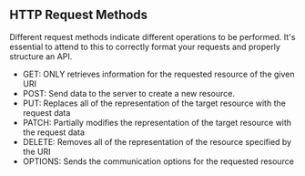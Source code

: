 ## HTTP Request Methods  

Different request methods indicate different operations to be performed. It's essential to attend to this to correctly format your requests and properly structure an API.

* GET: ONLY retrieves information for the requested resource of the given URI
* POST: Send data to the server to create a new resource.
* PUT: Replaces all of the representation of the target resource with the request data
* PATCH: Partially modifies the representation of the target resource with the request data
* DELETE: Removes all of the representation of the resource specified by the URI
* OPTIONS: Sends the communication options for the requested resource
